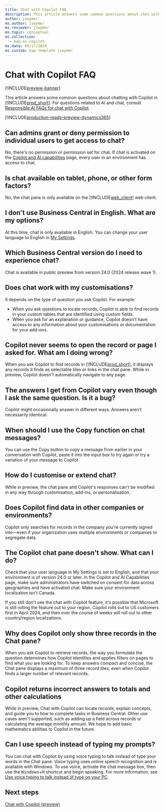 ```yaml
---
title: Chat with Copilot FAQ
description: This article answers some common questions about chat with Copilot in Business Central.
author: jswymer
ms.author: jswymer
ms.reviewer: jswymer
ms.topic: conceptual
ms.collection:
  - bap-ai-copilot
ms.date: 05/17/2024
ms.custom: bap-template jswymer
---
```

# Chat with Copilot FAQ

[!INCLUDE[preview-banner](includes/preview-banner.md)]

This article answers some common questions about chatting with Copilot in [!INCLUDE[prod_short](includes/prod_short.md)]. For questions related to AI and chat, consult [Responsible AI FAQs for chat with Copilot](faqs-chat-with-copilot.md).

[!INCLUDE[production-ready-preview-dynamics365](includes/production-ready-preview-dynamics365.md)]

## Can admins grant or deny permission to individual users to get access to chat?

No, there's no permission or permission set for chat. If chat is activated on the [Copilot and AI capabilities](enable-ai.md) page, every user in an environment has access to chat.
 
## Is chat available on tablet, phone, or other form factors?

No, the chat pane is only available on the [!INCLUDE[web_client](includes/web_client.md)] web client.

## I don't use Business Central in English. What are my options?

At this time, chat is only available in English. You can change your user language to English in [My Settings](ui-change-basic-settings.md#language).

## Which Business Central version do I need to experience chat?

Chat is available in public preview from version 24.0 (2024 release wave 1).

## Does chat work with my customisations?

It depends on the type of question you ask Copilot. For example:

- When you ask questions to locate records, Copilot is able to find records in your custom tables that are identified using custom fields.
- When you ask for an explanation or guidance, Copilot doesn't have access to any information about your customisations or documentation for your add-ons.

## Copilot never seems to open the record or page I asked for. What am I doing wrong?

When you ask Copilot to find records in [!INCLUDE[prod_short](includes/prod_short.md)], it displays any records it finds as selectable tiles or links in the chat pane. While in preview, Copilot doesn't automatically navigate to any page.

## The answers I get from Copilot vary even though I ask the same question. Is it a bug?

Copilot might occasionally answer in different ways. Answers aren't necessarily identical.

## When should I use the Copy function on chat messages?

You can use the Copy button to copy a message from earlier in your conversation with Copilot, paste it into the input box to try again or try a variation of your message to Copilot.

## How do I customise or extend chat?

While in preview, the chat pane and Copilot's responses can't be modified in any way through customisation, add-ins, or personalisation.

## Does Copilot find data in other companies or environments?

Copilot only searches for records in the company you're currently signed into&mdash;even if your organization uses multiple environments or companies to segregate data.

## The Copilot chat pane doesn't show. What can I do?

Check that your user language in My Settings is set to English, and that your environment is of version 24.0 or later. In the Copilot and AI Capabilities page, make sure administrators have switched on consent for data across geographies and have activated chat. Make sure your environment localization isn't Canada.

If you still don't see the chat with Copilot feature, it's possible that Microsoft is still rolling the feature out to your region. Copilot rolls out to US customers first in April 2024, and then over the course of weeks will roll out to other country/region localizations.

## Why does Copilot only show three records in the Chat pane?

When you ask Copilot to retrieve records, the way you formulate the question determines how Copilot identifies and applies filters on pages to find what you are looking for. To keep answers compact and concise, the Chat pane displays a maximum of three record tiles, even when Copilot finds a larger number of relevant records.

## Copilot returns incorrect answers to totals and other calculations

While in preview, Chat with Copilot can locate records, explain concepts, and guide you to how to complete tasks in Business Central. Other use cases aren't supported, such as adding up a field across records or calculating the average monthly amount. We hope to add basic mathematics abilities to Copilot in the future.

## Can I use speech instead of typing my prompts?

You can chat with Copilot by using voice typing to talk instead of type your words in the Chat pane. Voice typing uses online speech recognition and is available with Windows. To use voice, activate the chat message box, then use the <kbd>Windows</kbd>+<kbd>H</kbd> shortcut and begin speaking. For more information, see [Use voice typing to talk instead of type on your PC](https://support.microsoft.com/windows/use-voice-typing-to-talk-instead-of-type-on-your-pc-fec94565-c4bd-329d-e59a-af033fa5689f).

## Next steps

[Chat with Copilot (preview)](chat-with-copilot.md)
